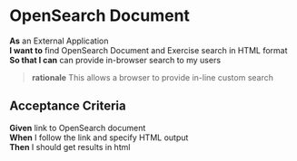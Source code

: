 <a name="OpenSearch_HTMLSearch"></a>

OpenSearch Document
===================

**As**	an External Application<br/>
**I want to**	find OpenSearch Document and Exercise search in HTML format<br/>
**So that I can** can provide in-browser search to my users <br/>
		
> **rationale** This allows a browser to provide in-line custom search

Acceptance Criteria
-------------------

**Given**	link to OpenSearch document<br/>
**When**	I follow the link and specify HTML output<br/>
**Then**  	I should get results in html<br/>